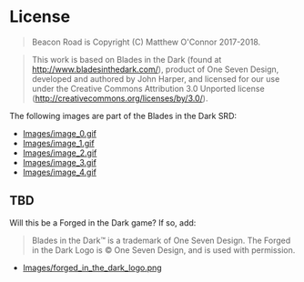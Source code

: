 # License

> Beacon Road is Copyright (C) Matthew O'Connor 2017-2018.

> This work is based on Blades in the Dark (found at http://www.bladesinthedark.com/), product of One Seven Design, developed and authored by John Harper, and licensed for our use under the Creative Commons Attribution 3.0 Unported license (http://creativecommons.org/licenses/by/3.0/).

The following images are part of the Blades in the Dark SRD:

* [Images/image_0.gif](Images/image_0.gif)
* [Images/image_1.gif](Images/image_1.gif)
* [Images/image_2.gif](Images/image_2.gif)
* [Images/image_3.gif](Images/image_3.gif)
* [Images/image_4.gif](Images/image_4.gif)

## TBD

Will this be a Forged in the Dark game? If so, add:

> Blades in the Dark™ is a trademark of One Seven Design. The Forged in the Dark Logo is © One Seven Design, and is used with permission.

* [Images/forged_in_the_dark_logo.png](Images/forged_in_the_dark_logo.png)